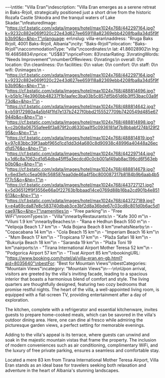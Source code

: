 ---\ntitle: "Villa Eran"\ndescription: "Villa Eran emerges as a serene retreat in Baks-Rrjoll, strategically positioned just a short drive from the historic Rozafa Castle Shkodra and the tranquil waters of Lake Skadar."\nfeaturedImage: "https://cf.bstatic.com/xdata/images/hotel/max1024x768/442297164.jpg?k=9232c882e069f020c22e43d627ee659118a82369ebb4208fba8a34d5f9fb3b90&o=&hp=1"\nlanguage: en\nslug: villa-eran\naddress: "Rruga Baks Rrjoll, 4001 Baks-Rrjoll, Albania"\ncity: "Baks-Rrjoll"\nlocation: "Baks-Rrjoll"\naccommodationType: "villa"\ncoordinates:\n  lat: 41.86028902\n  lng: 19.46858834\nprice: "US$83"\npriceFrom: 83\nstarRating: 3\nratingWords: "Needs Improvement"\nnumberOfReviews: 0\nratings:\n  overall: 0\n  location: 0\n  cleanliness: 0\n  facilities: 0\n  value: 0\n  comfort: 0\n  staff: 0\n  wifi: 0\nimages:\n  - "https://cf.bstatic.com/xdata/images/hotel/max1024x768/442297164.jpg?k=9232c882e069f020c22e43d627ee659118a82369ebb4208fba8a34d5f9fb3b90&o=&hp=1"\n  - "https://cf.bstatic.com/xdata/images/hotel/max1024x768/488814696.jpg?k=b5b1c74e3960bb48237f1b1aafec3ba03b5c857df5b61d6b3ff53bac03a9f73d&o=&hp=1"\n  - "https://cf.bstatic.com/xdata/images/hotel/max1024x768/488814642.jpg?k=b59172980a4a5bf4f1fd7e137b2427f0bbd2155527709b7420549d485e67944b&o=&hp=1"\n  - "https://cf.bstatic.com/xdata/images/hotel/max1024x768/488814898.jpg?k=c2b08a06755afee6f3a879f2cd6330aa1f5c0936181af7b8bbabf274b129f295&o=&hp=1"\n  - "https://cf.bstatic.com/xdata/images/hotel/max1024x768/488814819.jpg?k=97c83bbc39f3aabf965d1cd1dd3d4a680c8d90938c48996a40448a26ecd1d576&o=&hp=1"\n  - "https://cf.bstatic.com/xdata/images/hotel/max1024x768/442297144.jpg?k=1d6c8a7062cd1d54dba45ff5a3ecdcd0c0cb001af49ab8ac196cd6f563ebb0b0&o=&hp=1"\n  - "https://cf.bstatic.com/xdata/images/hotel/max1024x768/488814679.jpg?k=6ed3efcc5ea069c568587eaa0de46a4f5bc800087317b8184b9b6aab4b5f77c5&o=&hp=1"\n  - "https://cf.bstatic.com/xdata/images/hotel/max1024x768/443727121.jpg?k=5d36512ff9f3556e66a0f22763b1bbaad14ce0769d88b16ba2cd901b4e851613&o=&hp=1"\n  - "https://cf.bstatic.com/xdata/images/hotel/max1024x768/443727189.jpg?k=e4a69cda87e8c583740dbab3ce3bf2d8a36bde67c03cd8c801d0b6ac5d1cae97&o=&hp=1"\namenities:\n  - "Free parking"\n  - "Free WiFi"\nroomTypes:\n  - "Villa"\nnearbyRestaurants:\n  - "Kafe 300 m"\n  - "Viluni 1.9 km"\nnearbyBeaches:\n  - "Rana e Hedhun Beach 550 m"\n  - "Velipoja Beach 1.7 km"\n  - "Ada Bojana Beach 8 km"\nwhatsNearby:\n  - "Copacabana 14 km"\n  - "Cola Beach 15 km"\n  - "Imperiam Beach 16 km"\n  - "Msm Beach 17 km"\n  - "Tropicana 17 km"\n  - "Plaža Safari 18 km"\n  - "Bukurija Beach 18 km"\n  - "Saranda 19 km"\n  - "Plaža Toni 19 km"\nairports:\n  - "Tirana International Airport Mother Teresa 52 km"\n  - "Podgorica Airport 57 km"\n  - "Tivat Airport 85 km"\nbookingURL: "https://www.booking.com/hotel/al/villa-eran.en-gb.html?aid=8035640"\nbestFor: "Best for Mountain Views"\nbestCategories: "Mountain Views"\ncategory: "Mountain Views"\n---\n\nUpon arrival, visitors are greeted by the villa's inviting facade, leading to a spacious interior that boasts a harmonious blend of comfort and style. The living quarters are thoughtfully designed, featuring two cozy bedrooms that promise restful nights. The heart of the villa, a well-appointed living room, is equipped with a flat-screen TV, providing entertainment after a day of exploration.

The kitchen, complete with a refrigerator and essential kitchenware, invites guests to prepare home-cooked meals, which can be savored in the villa's outdoor dining area. Here, one can dine al fresco while admiring the picturesque garden views, a perfect setting for memorable evenings.

Adding to the villa's appeal is its terrace, where guests can unwind and soak in the majestic mountain vistas that frame the property. The inclusion of modern conveniences such as air conditioning, complimentary WiFi, and the luxury of free private parking, ensures a seamless and comfortable stay.

Located a mere 83 km from Tirana International Mother Teresa Airport, Villa Eran stands as an ideal base for travelers seeking both relaxation and adventure in the heart of Albania's stunning landscapes.
